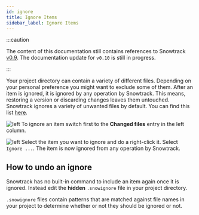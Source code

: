 ```yaml
---
id: ignore
title: Ignore Items
sidebar_label: Ignore Items
---
```


:::caution

The content of this documentation still contains references to Snowtrack [v0.9](0.9/). The documentation update for `v0.10` is still in progress.

:::

Your project directory can contain a variety of different files. Depending on your personal preference you might want to exclude some of them. After an item is ignored, it is ignored by any operation by Snowtrack. This means, restoring a version or discarding changes leaves them untouched. Snowtrack ignores a variety of unwanted files by default. You can find this list [here](https://github.com/Snowtrack/SnowFS/blob/main/src/ignore.ts).

<div className="block">

![left](/img/ignore-1.png) To ignore an item switch first to the **Changed files** entry in the left column.

</div>

<div className="block">

![left](/img/ignore-2.png) Select the item you want to ignore and do a right-click it. Select `Ignore ...`. The item is now ignored from any operation by Snowtrack.

</div>

## How to undo an ignore

Snowtrack has no built-in command to include an item again once it is ignored. Instead edit the **hidden** `.snowignore` file in your project directory.

`.snowignore` files contain patterns that are matched against file names in your project to determine whether or not they should be ignored or not.
